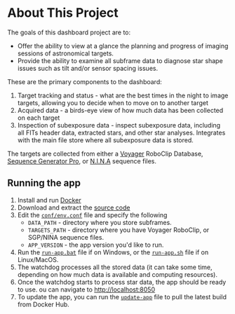 

# About This Project
The goals of this dashboard project are to:
- Offer the ability to view at a glance the planning and progress of imaging sessions of astronomical targets.  
- Provide the ability to examine all subframe data to diagnose star shape issues such as tilt and/or sensor spacing issues.

These are the primary components to the dashboard:
1. Target tracking and status - what are the best times in the night to image targets, allowing you to decide when to move on to another target
2. Acquired data - a birds-eye view of how much data has been collected on each target
3. Inspection of subexposure data - inspect subexposure data, including all FITs header data, extracted stars, and other star analyses.  Integrates with the main file store where all subexposure data is stored.

The targets are collected from either a [Voyager](https://software.starkeeper.it/) RoboClip Database, [Sequence Generator Pro](https://www.sequencegeneratorpro.com/sgpro/), or [N.I.N.A](https://nighttime-imaging.eu/) sequence files.  

## Running the app
1. Install and run [Docker](https://docs.docker.com/get-docker/)
2. Download and extract the [source code](https://github.com/gshau/TheAstroImagingPlanner/archive/refs/heads/master.zip)
3. Edit the [`conf/env.conf`](https://github.com/gshau/TheAstroImagingPlanner/blob/master/conf/env.conf) file and specify the following
    - `DATA_PATH` - directory where you store subframes.
    - `TARGETS_PATH` - directory where you have Voyager RoboClip, or SGP/NINA sequence files.
    - `APP_VERSION` - the app version you'd like to run.
4. Run the [`run-app.bat`](https://github.com/gshau/TheAstroImagingPlanner/blob/master/run-app.bat) file if on Windows, or the [`run-app.sh`](https://github.com/gshau/TheAstroImagingPlanner/blob/master/run-app.sh) file if on Linux/MacOS.  
5. The watchdog processes all the stored data (it can take some time, depending on how much data is available and computing resources).  
6. Once the watchdog starts to process star data, the app should be ready to use. ou can navigate to [http://localhost:8050](http://localhost:8050)
7. To update the app, you can run the [`update-app`](https://github.com/gshau/TheAstroImagingPlanner/blob/master/update-app.sh) file to pull the latest build from Docker Hub.

